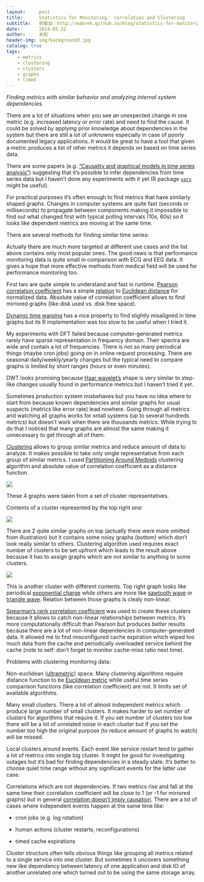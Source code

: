 ```yaml
---
layout:     post
title:      Statistics for Monitoring： Correlation and Clustering
subtitle:   转载自：http://mabrek.github.io/blog/statistics-for-monitoring-correlation/
date:       2014-05-12
author:     未知
header-img: img/background3.jpg
catalog: true
tags:
    - metrics
    - clustering
    - clusters
    - graphs
    - timed
---
```


*Finding metrics with similar behavior and analyzing internal system dependencies.*

There are a lot of situations when you see an unexpected change in one metric (e.g. increased latency or error rate) and need to find the cause. It could be solved by applying prior knowledge about dependencies in the system but there are still a lot of unknowns especially in case of poorly documented legacy applications. It would be great to have a tool that given a metric produces a list of other metrics it depends on based on time series data.

There are some papers (e.g. [“Causality and graphical models in time series analysis”](http://galton.uchicago.edu/~eichler/hsss.pdf)) suggesting that it’s possible to infer dependencies from time series data but I haven’t done any experiments with it yet (R package [`vars`](http://cran.r-project.org/web/packages/vars/vignettes/vars.pdf) might be useful).

For practical purposes it’s often enough to find metrics that have similarly shaped graphs. Changes in computer systems are quite fast (seconds or milliseconds) to propagate between components making it impossible to find out what changed first with typical polling intervals (10s, 60s) so it looks like dependent metrics are moving at the same time.

There are several methods for finding similar time series:

Actually there are much more targeted at different use cases and the list above contains only most popular ones. The good news is that performance monitoring data is quite small in comparison with ECG and EEG data. It gives a hope that more effective methods from medical field will be used for performance monitoring too.

First two are quite simple to understand and fast in runtime. [Pearson correlation coefficient](http://en.wikipedia.org/wiki/Pearson_product-moment_correlation_coefficient) has a simple [relation](http://www.analytictech.com/mb876/handouts/distance_and_correlation.htm) to [Euclidean distance](http://en.wikipedia.org/wiki/Euclidean_distance) for normalized data. Absolute value of correlation coefficient allows to find mirrored graphs (like disk used vs. disk free space).

[Dynamic time warping](http://en.wikipedia.org/wiki/Dynamic_time_warping) has a nice property to find slightly misaligned in time graphs but its R implementation was too slow to be useful when I tried it.

My experiments with DFT failed because computer-generated metrics rarely have sparse representation in frequency domain. Their spectra are wide and contain a lot of frequencies. There is not so many periodical things (maybe cron jobs) going on in online request processing. There are seasonal daily/weekly/yearly changes but the typical need to compare graphs is limited by short ranges (hours or even minutes).

DWT looks promising because [Haar wavelet’s](http://en.wikipedia.org/wiki/Haar_wavelet) shape is very similar to step-like changes usually found in performance metrics but I haven’t tried it yet.

Sometimes production system misbehaves but you have no idea where to start from because known dependencies and similar graphs for usual suspects (metrics like error rate) lead nowhere. Going through all metrics and watching all graphs works for small systems (up to several hundreds metrics) but doesn’t work when there are thousands metrics. While trying to do that I noticed that many graphs are almost the same making it unnecessary to get through all of them.

[Clustering](http://en.wikipedia.org/wiki/Cluster_analysis) allows to group similar metrics and reduce amount of data to analyze. It makes possible to take only single representative from each group of similar metrics. I used [Partitioning Around Medoids](http://en.wikipedia.org/wiki/Partitioning_Around_Medoids) clustering algorithm and absolute value of correlation coefficient as a distance function.

![](http://mabrek.github.io/img/aspm/medoids.png)


These 4 graphs were taken from a set of cluster representatives.

Contents of a cluster represented by the top right one:

![](http://mabrek.github.io/img/aspm/cluster19.png)


There are 2 quite similar graphs on top (actually there were more omitted from illustration) but it contains some noisy graphs (bottom) which don’t look really similar to others. Clustering algorithm used requires exact number of clusters to be set upfront which leads to the result above because it has to assign graphs which are not similar to anything to some clusters.

![](http://mabrek.github.io/img/aspm/cluster17.png)


This is another cluster with different contents. Top right graph looks like periodical [exponential charge](http://hades.mech.northwestern.edu/index.php/RC_and_RL_Exponential_Responses) while others are more like [sawtooth wave](http://en.wikipedia.org/wiki/Sawtooth_wave) or [triangle wave](http://en.wikipedia.org/wiki/Triangle_wave). Relation between those graphs is clealy non-linear.

[Spearman’s rank correlation coefficient](http://en.wikipedia.org/wiki/Spearman%27s_rank_correlation_coefficient) was used to create these clusters because it allows to catch non-linear relationships between metrics. It’s more computationally difficult than Pearson but produces better results because there are a lot of non-linear dependencies in computer-generated data. It allowed me to find misconfigured cache expiration which wiped too much data from the cache and periodically overloaded service behind the cache (note to self: don’t forget to monitor cache-miss ratio next time).

Problems with clustering monitoring data:


Non-euclidean ([ultrametric](http://en.wikipedia.org/wiki/Ultrametric_space)) space. Many clustering algorithms require distance function to be [Euclidean metric](http://en.wikipedia.org/wiki/Euclidean_metric) while useful time series comparison functions (like correlation coefficient) are not. It limits set of available algorithms.


Many small clusters. There a lot of almost independent metrics which produce large number of small clusters. It makes harder to set number of clusters for algorithms that require it. If you set number of clusters too low there will be a lot of unrelated noise in each cluster but if you set the number too high the original purpose (to reduce amount of graphs to watch) will be missed.


Local clusters around events. Each event like service restart tend to gather a lot of metrics into single big cluster. It might be good for investigating outages but it’s bad for finding dependencies in a steady state. It’s better to choose quiet time range without any significant events for the latter use case.


Correlations which are not dependencies. If two metrics rise and fall at the same time their correlation coefficient will be close to 1 (or -1 for mirrored graphs) but in general [correlation doesn’t imply causation](http://en.wikipedia.org/wiki/Correlation_does_not_imply_causation). There are a lot of cases where independent events happen at the same time like:

- cron jobs (e.g. log rotation)

- human actions (cluster restarts, reconfigurations)

- timed cache expirations


Cluster structure often tells obvious things like grouping all metrics related to a single service into one cluster. But sometimes it uncovers something new like dependency between latency of one application and disk IO of another unrelated one which turned out to be using the same storage array.
